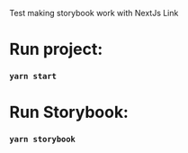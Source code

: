 Test making storybook work with NextJs Link

# Run project:

### `yarn start`

# Run Storybook:

### `yarn storybook`
